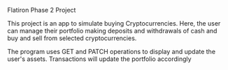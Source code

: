 Flatiron Phase 2 Project

This project is an app to simulate buying Cryptocurrencies. Here, the user can 
manage their portfolio making deposits and withdrawals of cash and buy and sell
from selected cryptocurrencies. 

The program uses GET and PATCH operations to display and update the user's assets.
Transactions will update the portfolio accordingly
